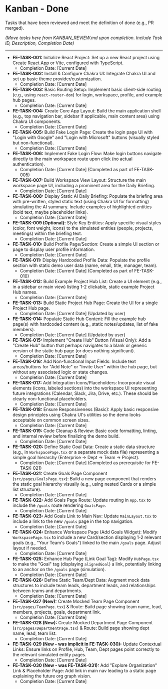 # Kanban - Done

Tasks that have been reviewed and meet the definition of done (e.g., PR merged).

*(Move tasks here from KANBAN_REVIEW.md upon completion. Include Task ID, Description, Completion Date)*

---

* **FE-TASK-001:** Initialize React Project: Set up a new React project using Create React App or Vite, configured with TypeScript.
  * Completion Date: [Current Date]
* **FE-TASK-002:** Install & Configure Chakra UI: Integrate Chakra UI and set up basic theme provider/customization.
  * Completion Date: [Current Date]
* **FE-TASK-003:** Basic Routing Setup: Implement basic client-side routing (e.g., using `react-router-dom`) for login, workspace, profile, and example hub pages.
  * Completion Date: [Current Date]
* **FE-TASK-004:** Create Core App Layout: Build the main application shell (e.g., top navigation bar, sidebar if applicable, main content area) using Chakra UI components.
  * Completion Date: [Current Date]
* **FE-TASK-005:** Build Fake Login Page: Create the login page UI with "Login with Google" and "Login with Microsoft" buttons (visually styled but non-functional).
  * Completion Date: [Current Date]
* **FE-TASK-006:** Implement Fake Login Flow: Make login buttons navigate directly to the main workspace route upon click (no actual authentication).
  * Completion Date: [Current Date] (Completed as part of FE-TASK-005)
* **FE-TASK-007:** Build Workspace View Layout: Structure the main workspace page UI, including a prominent area for the Daily Briefing.
  * Completion Date: [Current Date]
* **FE-TASK-008:** Display Static AI Daily Briefing: Populate the briefing area with pre-written, styled static text (using Chakra UI for formatting) simulating the AI summary. Include examples of highlighted entities (bold text, maybe placeholder links).
  * Completion Date: [Current Date]
* **FE-TASK-009 (Optional):** Style Key Entities: Apply specific visual styles (color, font weight, icons) to the simulated entities (people, projects, meetings) within the briefing text.
  * Completion Date: [Current Date]
* **FE-TASK-010:** Build Profile Page/Section: Create a simple UI section or page to display user profile information.
  * Completion Date: [Current Date]
* **FE-TASK-011:** Display Hardcoded Profile Data: Populate the profile section with static demo user data (name, email, title, manager, team).
  * Completion Date: [Current Date] (Completed as part of FE-TASK-010)
* **FE-TASK-012:** Build Example Project Hub List: Create a UI element (e.g., in a sidebar or main view) listing 1-2 clickable, static example Project Hub names.
  * Completion Date: [Current Date]
* **FE-TASK-013:** Build Static Project Hub Page: Create the UI for a single Project Hub page.
  * Completion Date: [Current Date] (Updated by user)
* **FE-TASK-014:** Populate Static Hub Content: Fill the example hub page(s) with hardcoded content (e.g., static notes/updates, list of fake members).
  * Completion Date: [Current Date] (Updated by user)
* **FE-TASK-015:** Implement "Create Hub" Button (Visual Only): Add a "Create Hub" button that perhaps navigates to a blank or generic version of the static hub page (or does nothing significant).
  * Completion Date: [Current Date]
* **FE-TASK-016:** Add Non-functional Input Fields: Include text areas/buttons for "Add Note" or "Invite User" within the hub page, but without any associated logic or state changes.
  * Completion Date: [Current Date]
* **FE-TASK-017:** Add Integration Icons/Placeholders: Incorporate visual elements (icons, labeled sections) into the workspace UI representing future integrations (Calendar, Slack, Jira, Drive, etc.). These should be clearly non-functional placeholders.
  * Completion Date: [Current Date]
* **FE-TASK-018:** Ensure Responsiveness (Basic): Apply basic responsive design principles using Chakra UI's utilities so the demo looks acceptable on common screen sizes.
  * Completion Date: [Current Date]
* **FE-TASK-019:** Code Cleanup & Review: Basic code formatting, linting, and internal review before finalizing the demo build.
  * Completion Date: [Current Date]
* **FE-TASK-020:** Define Static Goal Data: Create a static data structure (e.g., in `WorkspacePage.tsx` or a separate mock data file) representing a simple goal hierarchy (Enterprise -> Dept -> Team -> Project).
  * Completion Date: [Current Date] (Completed as prerequisite for FE-TASK-021)
* **FE-TASK-021:** Create Goals Page Component (`src/pages/GoalsPage.tsx`): Build a new page component that renders the static goal hierarchy visually (e.g., using nested Cards or a simple list structure).
  * Completion Date: [Current Date]
* **FE-TASK-022:** Add Goals Page Route: Update routing in `App.tsx` to include the `/goals` route rendering `GoalsPage`.
  * Completion Date: [Current Date]
* **FE-TASK-023:** Add Goals Link to Main Nav: Update `MainLayout.tsx` to include a link to the new `/goals` page in the top navigation.
  * Completion Date: [Current Date]
* **FE-TASK-024:** Enhance Workspace Page (Add Goals Widget): Modify `WorkspacePage.tsx` to include a new Card/section displaying 1-2 relevant goals (e.g., "Your Team's Goals") linked to the main `/goals` page. Adjust layout if needed.
  * Completion Date: [Current Date]
* **FE-TASK-025:** Enhance Hub Page (Link Goal Tag): Modify `HubPage.tsx` to make the "Goal" tag (displaying `alignedGoal`) a link, potentially linking to an anchor on the `/goals` page (simulation).
  * Completion Date: [Current Date]
* **FE-TASK-026:** Define Static Team/Dept Data: Augment mock data structures to include team leads, department leads, and relationships between teams and departments.
  * Completion Date: [Current Date]
* **FE-TASK-027 (New):** Create Mocked Team Page Component (`src/pages/TeamPage.tsx`) & Route: Build page showing team name, lead, members, projects, goals, department link.
  * Completion Date: [Current Date]
* **FE-TASK-028 (New):** Create Mocked Department Page Component (`src/pages/DepartmentPage.tsx`) & Route: Build page showing dept name, lead, team list.
  * Completion Date: [Current Date]
* **FE-TASK-029 (New - was implicit in FE-TASK-030):** Update Contextual Links: Ensure links on Profile, Hub, Team, Dept pages point correctly to the relevant simulated entity pages.
  * Completion Date: [Current Date]
* **FE-TASK-030 (New - was FE-TASK-031):** Add "Explore Organization" Link & Placeholder Page: Add link in main nav leading to a static page explaining the future org graph vision.
  * Completion Date: [Current Date]

